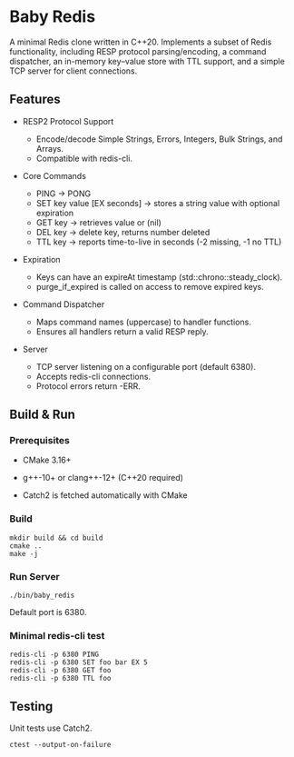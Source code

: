 # Baby Redis

A minimal Redis clone written in C++20.
Implements a subset of Redis functionality, including RESP protocol parsing/encoding, a command dispatcher, an in-memory key–value store with TTL support, and a simple TCP server for client connections.

## Features

- RESP2 Protocol Support

  - Encode/decode Simple Strings, Errors, Integers, Bulk Strings, and Arrays.
  - Compatible with redis-cli.

- Core Commands

  - PING → PONG
  - SET key value [EX seconds] → stores a string value with optional expiration
  - GET key → retrieves value or (nil)
  - DEL key → delete key, returns number deleted
  - TTL key → reports time-to-live in seconds (-2 missing, -1 no TTL)

- Expiration

  - Keys can have an expireAt timestamp (std::chrono::steady_clock).
  - purge_if_expired is called on access to remove expired keys.

- Command Dispatcher

  - Maps command names (uppercase) to handler functions.
  - Ensures all handlers return a valid RESP reply.

- Server

  - TCP server listening on a configurable port (default 6380).
  - Accepts redis-cli connections.
  - Protocol errors return -ERR.
 
## Build & Run
### Prerequisites

- CMake 3.16+

- g++-10+ or clang++-12+ (C++20 required)

- Catch2 is fetched automatically with CMake

### Build
```
mkdir build && cd build
cmake ..
make -j
```

### Run Server
```
./bin/baby_redis
```

Default port is 6380.

### Minimal redis-cli test
```
redis-cli -p 6380 PING
redis-cli -p 6380 SET foo bar EX 5
redis-cli -p 6380 GET foo
redis-cli -p 6380 TTL foo
```

## Testing

Unit tests use Catch2.
```
ctest --output-on-failure
```
